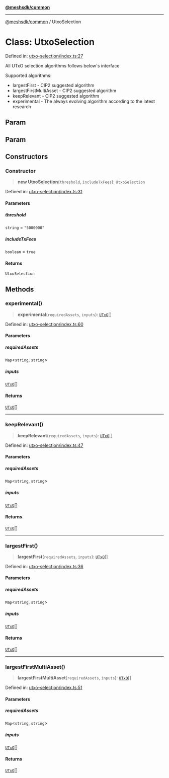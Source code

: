 [**@meshsdk/common**](../README.md)

***

[@meshsdk/common](../globals.md) / UtxoSelection

# Class: UtxoSelection

Defined in: [utxo-selection/index.ts:27](https://github.com/MeshJS/mesh/blob/1abde1553cbd7cf2cf4e40197fc0de9e4a7d0f49/packages/mesh-common/src/utxo-selection/index.ts#L27)

All UTxO selection algorithms follows below's interface

Supported algorithms:
- largestFirst - CIP2 suggested algorithm
- largestFirstMultiAsset - CIP2 suggested algorithm
- keepRelevant - CIP2 suggested algorithm
- experimental - The always evolving algorithm according to the latest research

## Param

## Param

## Constructors

### Constructor

> **new UtxoSelection**(`threshold`, `includeTxFees`): `UtxoSelection`

Defined in: [utxo-selection/index.ts:31](https://github.com/MeshJS/mesh/blob/1abde1553cbd7cf2cf4e40197fc0de9e4a7d0f49/packages/mesh-common/src/utxo-selection/index.ts#L31)

#### Parameters

##### threshold

`string` = `"5000000"`

##### includeTxFees

`boolean` = `true`

#### Returns

`UtxoSelection`

## Methods

### experimental()

> **experimental**(`requiredAssets`, `inputs`): [`UTxO`](../type-aliases/UTxO.md)[]

Defined in: [utxo-selection/index.ts:60](https://github.com/MeshJS/mesh/blob/1abde1553cbd7cf2cf4e40197fc0de9e4a7d0f49/packages/mesh-common/src/utxo-selection/index.ts#L60)

#### Parameters

##### requiredAssets

`Map`\<`string`, `string`\>

##### inputs

[`UTxO`](../type-aliases/UTxO.md)[]

#### Returns

[`UTxO`](../type-aliases/UTxO.md)[]

***

### keepRelevant()

> **keepRelevant**(`requiredAssets`, `inputs`): [`UTxO`](../type-aliases/UTxO.md)[]

Defined in: [utxo-selection/index.ts:47](https://github.com/MeshJS/mesh/blob/1abde1553cbd7cf2cf4e40197fc0de9e4a7d0f49/packages/mesh-common/src/utxo-selection/index.ts#L47)

#### Parameters

##### requiredAssets

`Map`\<`string`, `string`\>

##### inputs

[`UTxO`](../type-aliases/UTxO.md)[]

#### Returns

[`UTxO`](../type-aliases/UTxO.md)[]

***

### largestFirst()

> **largestFirst**(`requiredAssets`, `inputs`): [`UTxO`](../type-aliases/UTxO.md)[]

Defined in: [utxo-selection/index.ts:36](https://github.com/MeshJS/mesh/blob/1abde1553cbd7cf2cf4e40197fc0de9e4a7d0f49/packages/mesh-common/src/utxo-selection/index.ts#L36)

#### Parameters

##### requiredAssets

`Map`\<`string`, `string`\>

##### inputs

[`UTxO`](../type-aliases/UTxO.md)[]

#### Returns

[`UTxO`](../type-aliases/UTxO.md)[]

***

### largestFirstMultiAsset()

> **largestFirstMultiAsset**(`requiredAssets`, `inputs`): [`UTxO`](../type-aliases/UTxO.md)[]

Defined in: [utxo-selection/index.ts:51](https://github.com/MeshJS/mesh/blob/1abde1553cbd7cf2cf4e40197fc0de9e4a7d0f49/packages/mesh-common/src/utxo-selection/index.ts#L51)

#### Parameters

##### requiredAssets

`Map`\<`string`, `string`\>

##### inputs

[`UTxO`](../type-aliases/UTxO.md)[]

#### Returns

[`UTxO`](../type-aliases/UTxO.md)[]
